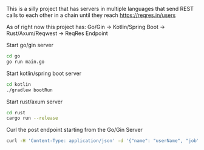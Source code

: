 This is a silly project that has servers in multiple languages that send REST calls to each other
in a chain until they reach https://reqres.in/users 

As of right now this project has: Go/Gin -> Kotlin/Spring Boot -> Rust/Axum/Reqwest -> ReqRes Endpoint

Start go/gin server
```bash
cd go
go run main.go
```

Start kotlin/spring boot server
```bash
cd kotlin
./gradlew bootRun
```

Start rust/axum server
```bash
cd rust
cargo run --release
```

Curl the post endpoint starting from the Go/Gin Server
```bash
curl -H 'Content-Type: application/json' -d '{"name": "userName", "job": "someRole"}' -X POST http://localhost:7000/users
```
